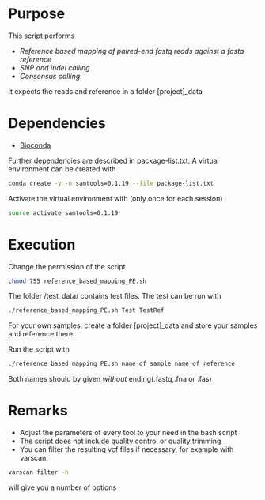 # Purpose

This script performs 
-  *Reference based mapping of paired-end fastq reads against a fasta reference*
-  *SNP and indel calling*
-  *Consensus calling*


It expects the reads and reference in a folder [project]_data

# Dependencies

- [Bioconda](www.bioconda.github.io)

Further dependencies are described in package-list.txt. A virtual environment can be created with

```bash
conda create -y -n samtools=0.1.19 --file package-list.txt
```

Activate the virtual environment with (only once for each session)

```bash
source activate samtools=0.1.19
```
# Execution

Change the permission of the script
```bash
chmod 755 reference_based_mapping_PE.sh
```

The folder /test_data/ contains test files. The test can be run with

```bash
./reference_based_mapping_PE.sh Test TestRef
```

For your own samples, create a folder [project]_data and store your samples and reference there.

Run the script with

```bash 
./reference_based_mapping_PE.sh name_of_sample name_of_reference
```

Both names should by given *without* ending(.fastq,.fna or .fas)

# Remarks
- Adjust the parameters of every tool to your need in the bash script
- The script does not include quality control or quality trimming
- You can filter the resulting vcf files if necessary, for example with varscan.
```bash
varscan filter -h
```
will give you a number of options

